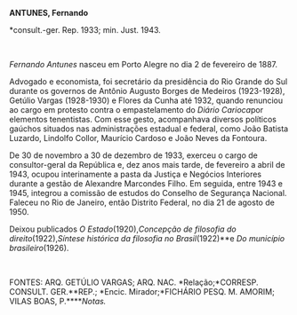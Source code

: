 **ANTUNES, Fernando**

\*consult.-ger. Rep. 1933; min. Just. 1943.

 

*Fernando Antunes* nasceu em Porto Alegre no dia 2 de fevereiro de 1887.

Advogado e economista, foi secretário da presidência do Rio Grande do
Sul durante os governos de Antônio Augusto Borges de Medeiros
(1923-1928), Getúlio Vargas (1928-1930) e Flores da Cunha até 1932,
quando renunciou ao cargo em protesto contra o empastelamento do *Diário
Carioca*por elementos tenentistas. Com esse gesto, acompanhava diversos
políticos gaúchos situados nas administrações estadual e federal, como
João Batista Luzardo, Lindolfo Collor, Maurício Cardoso e João Neves da
Fontoura.

De 30 de novembro a 30 de dezembro de 1933, exerceu o cargo de
consultor-geral da República e, dez anos mais tarde, de fevereiro a
abril de 1943, ocupou interinamente a pasta da Justiça e Negócios
Interiores durante a gestão de Alexandre Marcondes Filho. Em seguida,
entre 1943 e 1945, integrou a comissão de estudos do Conselho de
Segurança Nacional. Faleceu no Rio de Janeiro, então Distrito Federal,
no dia 21 de agosto de 1950.

Deixou publicados *O* *Estado*(1920),*Concepção de filosofia do
direito*(1922),*Síntese* *histórica da filosofia no Brasil*(1922)**e
*Do* *município brasileiro*(1926).

 

FONTES: ARQ. GETÚLIO VARGAS; ARQ. NAC. *Relação;*CORRESP. CONSULT.
GER.**REP.; *Encic. Mirador;*FICHÁRIO PESQ. M. AMORIM; VILAS BOAS,
P.*****Notas.*

 
